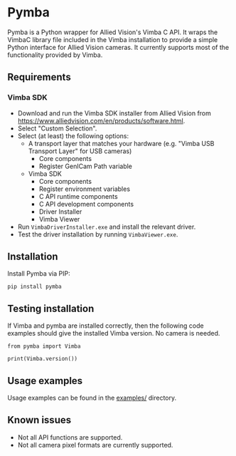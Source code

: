 # Pymba

Pymba is a Python wrapper for Allied Vision's Vimba C API. It wraps the VimbaC library file included in the Vimba installation to provide a simple Python interface for Allied Vision cameras. It currently supports most of the functionality provided by Vimba.

## Requirements

### Vimba SDK

* Download and run the Vimba SDK installer from Allied Vision from https://www.alliedvision.com/en/products/software.html.
* Select "Custom Selection".
* Select (at least) the following options:
  * A transport layer that matches your hardware (e.g. "Vimba USB Transport Layer" for USB cameras)
    * Core components
    * Register GenICam Path variable
  * Vimba SDK
    * Core components
    * Register environment variables
    * C API runtime components
    * C API development components
    * Driver Installer
    * Vimba Viewer
* Run `VimbaDriverInstaller.exe` and install the relevant driver.
* Test the driver installation by running `VimbaViewer.exe`.

## Installation

Install Pymba via PIP:

    pip install pymba

## Testing installation 

If Vimba and pymba are installed correctly, then the following code examples should give the installed Vimba version. No camera is needed.

    from pymba import Vimba
    
    print(Vimba.version())
    
## Usage examples
    
Usage examples can be found in the [examples/](examples/) directory.

## Known issues

* Not all API functions are supported.
* Not all camera pixel formats are currently supported.

